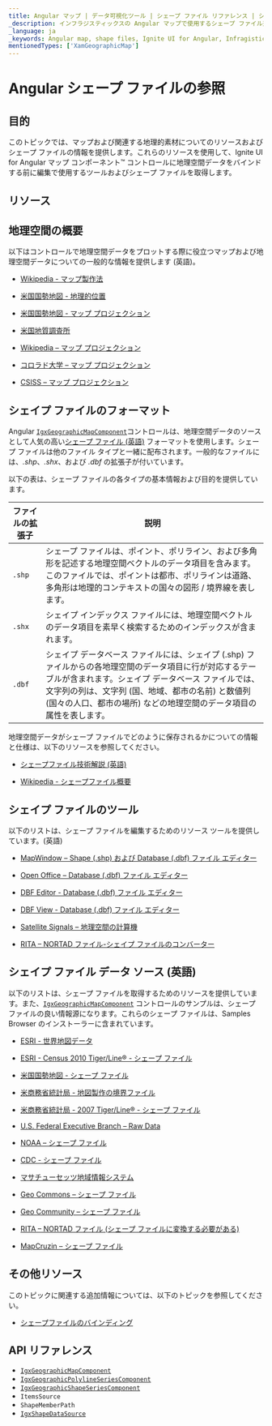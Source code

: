 ```yaml
---
title: Angular マップ | データ可視化ツール | シェープ ファイル リファレンス | シェープ ファイルの編集 | インフラジスティックス
_description: インフラジスティックスの Angular マップで使用するシェープ ファイル形式について説明します。Ignite UI for Angular マップ チュートリアルを是非お試しください!
_language: ja
_keywords: Angular map, shape files, Ignite UI for Angular, Infragistics, shape editing, Angular マップ, シェープ ファイル, シェイプの編集, インフラジスティックス
mentionedTypes: ['XamGeographicMap']
---
```


# Angular シェープ ファイルの参照

## 目的

このトピックでは、マップおよび関連する地理的素材についてのリソースおよびシェープ ファイルの情報を提供します。これらのリソースを使用して、Ignite UI for Angular マップ コンポーネント™ コントロールに地理空間データをバインドする前に編集で使用するツールおよびシェープ ファイルを取得します。

## リソース

## 地理空間の概要

以下はコントロールで地理空間データをプロットする際に役立つマップおよび地理空間データについての一般的な情報を提供します (英語)。

-   [Wikipedia - マップ製作法](http://en.wikipedia.org/wiki/Cartography)

-   [米国国勢地図 - 地理的位置](http://nationalatlas.gov/articles/mapping/a_latlong.html)

-   [米国国勢地図 - マップ プロジェクション](http://nationalatlas.gov/articles/mapping/a_projections.html)

-   [米国地質調査所](http://www.usgs.gov/)

-   [Wikipedia – マップ プロジェクション](http://en.wikipedia.org/wiki/Map_projection)

-   [コロラド大学 – マップ プロジェクション](http://www.colorado.edu/geography/gcraft/notes/mapproj/mapproj_f.html)

-   [CSISS – マップ プロジェクション](http://www.csiss.org/map-projections/index.html)

## シェイプ ファイルのフォーマット

Angular [`IgxGeographicMapComponent`]({environment:dvApiBaseUrl}/products/ignite-ui-angular/api/docs/typescript/latest/classes/igxgeographicmapcomponent.html)コントロールは、地理空間データのソースとして人気の高い[シェープ ファイル (英語)](http://en.wikipedia.org/wiki/Shapefile#Overview) フォーマットを使用します。シェープ ファイルは他のファイル タイプと一緒に配布されます。一般的なファイルには、_.shp_、_.shx_、および _.dbf_ の拡張子が付いています。

以下の表は、シェープ ファイルの各タイプの基本情報および目的を提供しています。

| ファイルの拡張子 | 説明                                                                                                                                                      |
| -------- | ------------------------------------------------------------------------------------------------------------------------------------------------------- |
| `.shp`   | シェープ ファイルは、ポイント、ポリライン、および多角形を記述する地理空間ベクトルのデータ項目を含みます。このファイルでは、ポイントは都市、ポリラインは道路、多角形は地理的コンテキストの国々の図形 / 境界線を表します。                                          |
| `.shx`   | シェイプ インデックス ファイルには、地理空間ベクトルのデータ項目を素早く検索するためのインデックスが含まれます。                                                                                               |
| `.dbf`   | シェイプ データベース ファイルには、シェイプ (.shp) ファイルからの各地理空間のデータ項目に行が対応するテーブルが含まれます。シェイプ データベース ファイルでは、文字列の列は、文字列 (国、地域、都市の名前) と数値列 (国々の人口、都市の場所) などの地理空間のデータ項目の属性を表します。 |

地理空間データがシェープ ファイルでどのように保存されるかについての情報と仕様は、以下のリソースを参照してください。

-   [シェープファイル技術解説 (英語)](http://www.esri.com/library/whitepapers/pdfs/shapefile.pdf)

-   [Wikipedia - シェープファイル概要](http://ja.wikipedia.org/wiki/シェープファイル#概要)

## シェイプ ファイルのツール

以下のリストは、シェープ ファイルを編集するためのリソース ツールを提供しています。(英語)

-   [MapWindow – Shape (.shp) および Database (.dbf) ファイル エディター](http://www.mapwindow.org/)

-   [Open Office – Database (.dbf) ファイル エディター](http://openoffice.org/)

-   [DBF Editor - Database (.dbf) ファイル エディター](http://dbfeditor.com/)

-   [DBF View - Database (.dbf) ファイル エディター](http://dbfview.com/view-dbf-file.html)

-   [Satellite Signals – 地理空間の計算機](http://www.satsig.net/degrees-minutes-seconds-calculator.htm)

-   [RITA – NORTAD ファイル-シェイプ ファイルのコンバーター](http://www.bts.gov/publications/north_american_transportation_atlas_data/html/data_converter.html)

## シェイプ ファイル データ ソース (英語)

以下のリストは、シェープ ファイルを取得するためのリソースを提供しています。また、[`IgxGeographicMapComponent`]({environment:dvApiBaseUrl}/products/ignite-ui-angular/api/docs/typescript/latest/classes/igxgeographicmapcomponent.html) コントロールのサンプルは、シェープ ファイルの良い情報源になります。これらのシェープ ファイルは、Samples Browser のインストーラーに含まれています。

-   [ESRI - 世界地図データ](http://www.esri.com/data/download/basemap/index.html)

-   [ESRI - Census 2010 Tiger/Line® - シェープ ファイル](http://www.census.gov/geo/www/tiger/tgrshp2010/tgrshp2010.html)

-   [米国国勢地図 - シェープ ファイル](http://www.nationalatlas.gov/atlasftp.html)

-   [米商務省統計局 - 地図製作の境界ファイル](http://www.census.gov/geo/www/cob/index.html)

-   [米商務省統計局 - 2007 Tiger/Line® - シェープ ファイル](http://www.census.gov/cgi-bin/geo/shapefiles/national-files)

-   [U.S. Federal Executive Branch – Raw Data](https://explore.data.gov/catalog/raw/)

-   [NOAA – シェープ ファイル](http://www.nws.noaa.gov/geodata/)

-   [CDC - シェープ ファイル](http://wwwn.cdc.gov/epiinfo/script/shapefiles.aspx)

-   [マサチューセッツ地域情報システム](http://www.mass.gov/mgis/massgis.htm)

-   [Geo Commons – シェープ ファイル](http://geocommons.com/searches?query=shapefiles)

-   [Geo Community – シェープ ファイル](http://data.geocomm.com/catalog/)

-   [RITA – NORTAD ファイル (シェープ ファイルに変換する必要がある)](http://www.bts.gov/publications/north_american_transportation_atlas_data/)

-   [MapCruzin – シェープ ファイル](http://www.mapcruzin.com/download-free-arcgis-shapefiles.htm)

## その他リソース

このトピックに関連する追加情報については、以下のトピックを参照してください。

-   [シェープファイルのバインディング](geo-map-binding-shp-file.md)

## API リファレンス

-   [`IgxGeographicMapComponent`]({environment:dvApiBaseUrl}/products/ignite-ui-angular/api/docs/typescript/latest/classes/igxgeographicmapcomponent.html)
-   [`IgxGeographicPolylineSeriesComponent`]({environment:dvApiBaseUrl}/products/ignite-ui-angular/api/docs/typescript/latest/classes/igxgeographicpolylineseriescomponent.html)
-   [`IgxGeographicShapeSeriesComponent`]({environment:dvApiBaseUrl}/products/ignite-ui-angular/api/docs/typescript/latest/classes/igxgeographicshapeseriescomponent.html)
-   `ItemsSource`
-   `ShapeMemberPath`
-   [`IgxShapeDataSource`]({environment:dvApiBaseUrl}/products/ignite-ui-angular/api/docs/typescript/latest/classes/igxshapedatasource.html)
